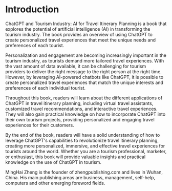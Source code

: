 # Introduction

ChatGPT and Tourism Industry: AI for Travel Itinerary Planning is a book that explores the potential of artificial intelligence (AI) in transforming the tourism industry. The book provides an overview of using ChatGPT to create personalized travel experiences that meet the unique needs and preferences of each tourist.

Personalization and engagement are becoming increasingly important in the tourism industry, as tourists demand more tailored travel experiences. With the vast amount of data available, it can be challenging for tourism providers to deliver the right message to the right person at the right time. However, by leveraging AI-powered chatbots like ChatGPT, it is possible to create personalized travel experiences that match the unique interests and preferences of each individual tourist.

Throughout this book, readers will learn about the different applications of ChatGPT in travel itinerary planning, including virtual travel assistants, customized travel recommendations, and interactive travel experiences. They will also gain practical knowledge on how to incorporate ChatGPT into their own tourism projects, providing personalized and engaging travel experiences for their customers.

By the end of the book, readers will have a solid understanding of how to leverage ChatGPT's capabilities to revolutionize travel itinerary planning, creating more personalized, immersive, and effective travel experiences for tourists around the world. Whether you are a tourism professional, marketer, or enthusiast, this book will provide valuable insights and practical knowledge on the use of ChatGPT in tourism.

MingHai Zheng is the founder of zhengpublishing.com and lives in Wuhan, China. His main publishing areas are business, management, self-help, computers and other emerging foreword fields.
